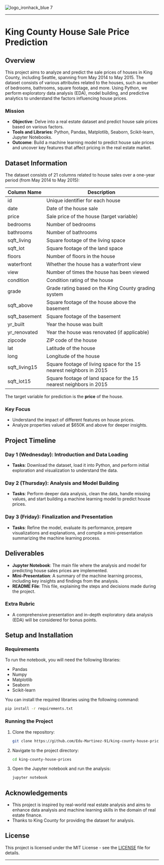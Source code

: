 ![logo_ironhack_blue 7](https://user-images.githubusercontent.com/23629340/40541063-a07a0a8a-601a-11e8-91b5-2f13e4e6b441.png)

---

# King County House Sale Price Prediction

## Overview
This project aims to analyze and predict the sale prices of houses in King County, including Seattle, spanning from May 2014 to May 2015. The dataset consists of various attributes related to the houses, such as number of bedrooms, bathrooms, square footage, and more. Using Python, we perform exploratory data analysis (EDA), model building, and predictive analytics to understand the factors influencing house prices.

### Mission
- **Objective**: Delve into a real estate dataset and predict house sale prices based on various factors.
- **Tools and Libraries**: Python, Pandas, Matplotlib, Seaborn, Scikit-learn, Jupyter Notebooks.
- **Outcome**: Build a machine learning model to predict house sale prices and uncover key features that affect pricing in the real estate market.

## Dataset Information
The dataset consists of 21 columns related to house sales over a one-year period (from May 2014 to May 2015):

| Column Name         | Description                                                      |
|---------------------|------------------------------------------------------------------|
| id                  | Unique identifier for each house                                |
| date                | Date of the house sale                                          |
| price               | Sale price of the house (target variable)                       |
| bedrooms            | Number of bedrooms                                               |
| bathrooms           | Number of bathrooms                                             |
| sqft_living         | Square footage of the living space                              |
| sqft_lot            | Square footage of the land space                                |
| floors              | Number of floors in the house                                   |
| waterfront          | Whether the house has a waterfront view                         |
| view                | Number of times the house has been viewed                       |
| condition           | Condition rating of the house                                   |
| grade               | Grade rating based on the King County grading system            |
| sqft_above          | Square footage of the house above the basement                  |
| sqft_basement       | Square footage of the basement                                  |
| yr_built            | Year the house was built                                        |
| yr_renovated        | Year the house was renovated (if applicable)                    |
| zipcode             | ZIP code of the house                                           |
| lat                 | Latitude of the house                                           |
| long                | Longitude of the house                                          |
| sqft_living15       | Square footage of living space for the 15 nearest neighbors in 2015 |
| sqft_lot15          | Square footage of land space for the 15 nearest neighbors in 2015 |
  
The target variable for prediction is the **price** of the house.

### Key Focus
- Understand the impact of different features on house prices.
- Analyze properties valued at $650K and above for deeper insights.

## Project Timeline

### Day 1 (Wednesday): Introduction and Data Loading
- **Tasks**: Download the dataset, load it into Python, and perform initial exploration and visualization to understand the data.

### Day 2 (Thursday): Analysis and Model Building
- **Tasks**: Perform deeper data analysis, clean the data, handle missing values, and start building a machine learning model to predict house prices.

### Day 3 (Friday): Finalization and Presentation
- **Tasks**: Refine the model, evaluate its performance, prepare visualizations and explanations, and compile a mini-presentation summarizing the machine learning process.

## Deliverables

- **Jupyter Notebook**: The main file where the analysis and model for predicting house sales prices are implemented.
- **Mini-Presentation**: A summary of the machine learning process, including key insights and findings from the analysis.
- **README File**: This file, explaining the steps and decisions made during the project.

### Extra Rubric
- A comprehensive presentation and in-depth exploratory data analysis (EDA) will be considered for bonus points.

## Setup and Installation

### Requirements
To run the notebook, you will need the following libraries:
- Pandas
- Numpy
- Matplotlib
- Seaborn
- Scikit-learn

You can install the required libraries using the following command:
```bash
pip install -r requirements.txt
```

### Running the Project
1. Clone the repository:
   ```bash
   git clone https://github.com/Edu-Martinez-91/king-county-house-prices.git
   ```
2. Navigate to the project directory:
   ```bash
   cd king-county-house-prices
   ```
3. Open the Jupyter notebook and run the analysis:
   ```bash
   jupyter notebook
   ```

## Acknowledgements

- This project is inspired by real-world real estate analysis and aims to enhance data analysis and machine learning skills in the domain of real estate finance.
- Thanks to King County for providing the dataset for analysis.

## License

This project is licensed under the MIT License - see the [LICENSE](LICENSE) file for details.

---

